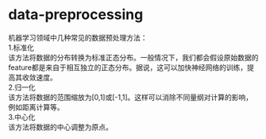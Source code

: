 # data-preprocessing
机器学习领域中几种常见的数据预处理方法：  
1.标准化  
该方法将数据的分布转换为标准正态分布。一般情况下，我们都会假设原始数据的feature都是来自于相互独立的正态分布。据说，这可以加快神经网络的训练，提高其收敛速度。  
2.归一化  
该方法将数据的范围缩放为[0,1]或[-1,1]。这样可以消除不同量纲对计算的影响，例如距离计算等。  
3.中心化  
该方法将数据的中心调整为原点。  
